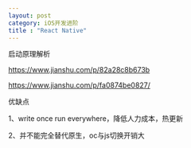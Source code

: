 ```yaml
---
layout: post
category: iOS开发进阶
title : "React Native"
---
```




启动原理解析







https://www.jianshu.com/p/82a28c8b673b

https://www.jianshu.com/p/fa0874be0827/



优缺点



1、write once  run everywhere，降低人力成本，热更新

2、并不能完全替代原生，oc与js切换开销大